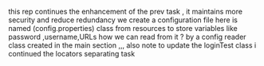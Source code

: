 this rep continues the enhancement of the prev task , it maintains more security and reduce redundancy 
we create a configuration file here is named (config.properties) class from resources to store variables like password ,username,URLs
how we can read from it ? by a config reader class created in the main section ,,, also note to update the loginTest class 
i continued the locators separating task 
